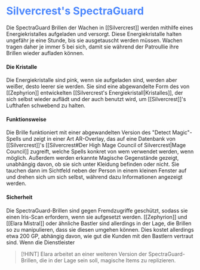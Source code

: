 # <font color = 4d88fd>Silvercrest's SpectraGuard</font>
Die SpectraGuard Brillen der Wachen in [[Silvercrest]] werden mithilfe eines Energiekristalles aufgeladen und versorgt. Diese Energiekristalle halten ungefähr je eine Stunde, bis sie ausgetauscht werden müssen. Wachen tragen daher je immer 5 bei sich, damit sie während der Patroullie ihre Brillen wieder aufladen können. 

#### Die Kristalle
Die Energiekristalle sind pink, wenn sie aufgeladen sind, werden aber weißer, desto leerer sie werden. Sie sind eine abgewandelte Form des von [[Zephyrion]] entwickelten [[Silvercrest's Energiekristall|Kristalles]], der sich selbst wieder auflädt und der auch benutzt wird,  um [[Silvercrest]]'s Lufthafen schwebend zu halten.

#### Funktionsweise
Die Brille funktioniert mit einer abgewandelten Version des "Detect Magic"-Spells und zeigt in einer Art AR-Overlay, das auf eine Datenbank von [[Silvercrest]]'s [[Silvercrest#Der High Mage Council of Silvercrest|Mage Council]] zugreift, welche Spells konkret von wem verwendet werden, wenn möglich. Außerdem werden erkannte Magische Gegenstände gezeigt, unabhängig davon, ob sie sich unter Kleidung befinden oder nicht. Sie tauchen dann im Sichtfeld neben der Person in einem kleinen Fenster auf und drehen sich um sich selbst, während dazu Informationen angezeigt werden.

#### Sicherheit
Die SpectraGuard-Brillen sind gegen Fremdzugriffe geschützt, sodass sie einen Iris-Scan erfordern, wenn sie aufgesetzt werden. [[Zephyrion]] und [[Elara Mistral]] oder ähnliche Bastler sind allerdings in der Lage, die Brillen so zu manipulieren, dass sie diesen umgehen können. Dies kostet allerdings etwa 200 GP, abhängig davon, wie gut die Kunden mit den Bastlern vertraut sind.
Wenn die Dienstleister 

>[!HINT] Elara arbeitet an einer weiteren Version der SpectraGuard-Brillen, die in der Lage sein soll, magische Items zu replizieren.

